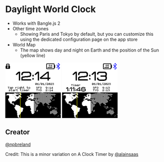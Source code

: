 # Daylight World Clock

* Works with Bangle.js 2
* Other time zones
  *  Showing Paris and Tokyo by default, but you can customize this using the dedicated configuration page on the app store
* World Map
  *  The map shows day and night on Earth and the position of the Sun (yellow line)

![](screenshot-1.png) ![](screenshot.png)

## Creator
[@npbreland](https://github.com/npbreland)

Credit: This is a minor variation on A Clock Timer by
[@alainsaas](https://github.com/alainsaas)
